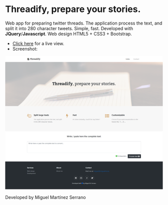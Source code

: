 # Threadify, prepare your stories.

Web app for preparing twitter threads. The application process the text, and split it into 280 character tweets. Simple, fast. Developed with **JQuery**/**Javascript**. Web design HTML5 + CSS3 + Bootstrap.

* [Click here](https://miguelms95.github.io/threadify/) for a live view.
* Screenshot:

[![Screenshot of the page](screenshot0.png)](https://miguelms95.github.io/threadify/)

Developed by Miguel Martínez Serrano
